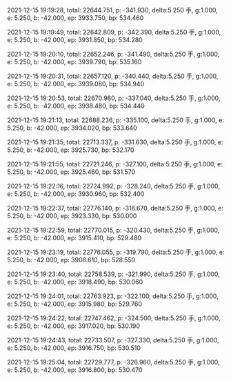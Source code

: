 2021-12-15 19:19:28, total: 22644.751, p: -341.930, delta:5.250 手, g:1.000, e: 5.250, b: -42.000, ep: 3933.750, bp: 534.460

2021-12-15 19:19:49, total: 22642.809, p: -342.390, delta:5.250 手, g:1.000, e: 5.250, b: -42.000, ep: 3931.850, bp: 534.280

2021-12-15 19:20:10, total: 22652.246, p: -341.490, delta:5.250 手, g:1.000, e: 5.250, b: -42.000, ep: 3939.790, bp: 535.160

2021-12-15 19:20:31, total: 22657.120, p: -340.440, delta:5.250 手, g:1.000, e: 5.250, b: -42.000, ep: 3939.080, bp: 534.940

2021-12-15 19:20:53, total: 22670.980, p: -337.040, delta:5.250 手, g:1.000, e: 5.250, b: -42.000, ep: 3938.480, bp: 534.440

2021-12-15 19:21:13, total: 22688.236, p: -335.100, delta:5.250 手, g:1.000, e: 5.250, b: -42.000, ep: 3934.020, bp: 533.640

2021-12-15 19:21:35, total: 22713.337, p: -331.630, delta:5.250 手, g:1.000, e: 5.250, b: -42.000, ep: 3925.730, bp: 532.170

2021-12-15 19:21:55, total: 22721.246, p: -327.100, delta:5.250 手, g:1.000, e: 5.250, b: -42.000, ep: 3925.460, bp: 531.570

2021-12-15 19:22:16, total: 22724.992, p: -328.240, delta:5.250 手, g:1.000, e: 5.250, b: -42.000, ep: 3930.960, bp: 532.400

2021-12-15 19:22:37, total: 22776.140, p: -316.670, delta:5.250 手, g:1.000, e: 5.250, b: -42.000, ep: 3923.330, bp: 530.000

2021-12-15 19:22:59, total: 22770.015, p: -320.430, delta:5.250 手, g:1.000, e: 5.250, b: -42.000, ep: 3915.410, bp: 529.480

2021-12-15 19:23:19, total: 22776.055, p: -319.790, delta:5.250 手, g:1.000, e: 5.250, b: -42.000, ep: 3908.610, bp: 528.550

2021-12-15 19:23:40, total: 22758.539, p: -321.990, delta:5.250 手, g:1.000, e: 5.250, b: -42.000, ep: 3918.490, bp: 530.060

2021-12-15 19:24:01, total: 22763.923, p: -322.100, delta:5.250 手, g:1.000, e: 5.250, b: -42.000, ep: 3915.980, bp: 529.760

2021-12-15 19:24:22, total: 22747.462, p: -324.500, delta:5.250 手, g:1.000, e: 5.250, b: -42.000, ep: 3917.020, bp: 530.190

2021-12-15 19:24:43, total: 22733.507, p: -327.330, delta:5.250 手, g:1.000, e: 5.250, b: -42.000, ep: 3916.750, bp: 530.510

2021-12-15 19:25:04, total: 22729.777, p: -326.960, delta:5.250 手, g:1.000, e: 5.250, b: -42.000, ep: 3916.800, bp: 530.470